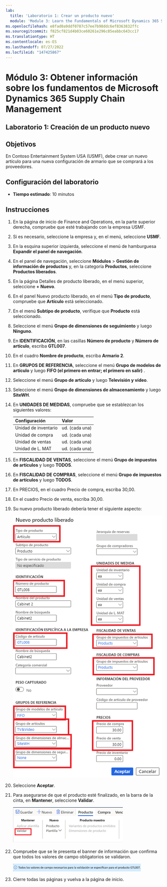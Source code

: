 ```yaml
---
lab:
  title: 'Laboratorio 1: Crear un producto nuevo'
  module: 'Module 3: Learn the Fundamentals of Microsoft Dynamics 365 Supply Chain Management'
ms.openlocfilehash: e8fad0a9ddf0787c57ee7b98ddc6ef8363832ffc
ms.sourcegitcommit: f825cf821d4b03ce60261e296c85eabbc643cc17
ms.translationtype: HT
ms.contentlocale: es-ES
ms.lasthandoff: 07/27/2022
ms.locfileid: "147425867"
---
```

# <a name="module-3-learn-the-fundamentals-of-microsoft-dynamics-365-supply-chain-management"></a>Módulo 3: Obtener información sobre los fundamentos de Microsoft Dynamics 365 Supply Chain Management

## <a name="lab-1---create-a-new-product"></a>Laboratorio 1: Creación de un producto nuevo

## <a name="objectives"></a>Objetivos

En Contoso Entertainment System USA (USMF), debe crear un nuevo artículo para una nueva configuración de armario que se comprará a los proveedores.

## <a name="lab-setup"></a>Configuración del laboratorio

   - **Tiempo estimado**: 10 minutos

## <a name="instructions"></a>Instrucciones

1. En la página de inicio de Finance and Operations, en la parte superior derecha, compruebe que esté trabajando con la empresa USMF.

1. Si es necesario, seleccione la empresa y, en el menú, seleccione **USMF**.

1. En la esquina superior izquierda, seleccione el menú de hamburguesa **Expandir el panel de navegación**.

1. En el panel de navegación, seleccione **Módulos** > **Gestión de información de productos** y, en la categoría **Productos**, seleccione **Productos liberados**.

1. En la página Detalles de producto liberado, en el menú superior, seleccione **+ Nuevo**.

1. En el panel Nuevo producto liberado, en el menú **Tipo de producto**, compruebe que **Artículo** está seleccionado.

1. En el menú **Subtipo de producto**, verifique que **Producto** está seleccionado.

1. Seleccione el menú **Grupo de dimensiones de seguimiento** y luego **Ninguno**.

1. En **IDENTIFICACIÓN**, en las casillas **Número de producto** y **Número de artículo**, escriba **GTL007**.

1. En el cuadro **Nombre de producto**, escriba **Armario 2**.

1. En **GRUPOS DE REFERENCIA**, seleccione el menú **Grupo de modelos de artículo** y luego **FIFO (el primero en entrar; el primero en salir)** .

1. Seleccione el menú **Grupo de artículo** y luego **Televisión y vídeo**.

1. Seleccione el menú **Grupo de dimensiones de almacenamiento** y luego **SiteWH**.

1. En **UNIDADES DE MEDIDAS**, compruebe que se establezcan los siguientes valores:

    | **Configuración**| **Valor**|
    | :--- | :--- |
    | Unidad de inventario| ud. (cada una)|
    | Unidad de compra| ud. (cada una)|
    | Unidad de ventas| ud. (cada una)|
    | Unidad de L. MAT| ud. (cada una)|

1. En **FISCALIDAD DE VENTAS**, seleccione el menú **Grupo de impuestos de artículos** y luego **TODOS**.

1. En **FISCALIDAD DE COMPRAS**, seleccione el menú **Grupo de impuestos de artículos** y luego **TODOS**.

1. En PRECIOS, en el cuadro Precio de compra, escriba 30,00.

1. En el cuadro Precio de venta, escriba 30,00.

1. Su nuevo producto liberado debería tener el siguiente aspecto:

    ![Imagen de pantalla que muestra el formulario completado de nuevo producto liberado](./media/lp1-m2-new-release-product.png)

1. Seleccione **Aceptar**.

1. Para asegurarse de que el producto esté finalizado, en la barra de la cinta, en **Mantener**, seleccione **Validar**.

    ![Imagen de pantalla que muestra la barra de la cinta con Validar resaltado](./media/lp1-m2-validate-ribbon-bar.png)

1. Compruebe que se le presenta el banner de información que confirma que todos los valores de campo obligatorios se validaron.

    ![Imagen de pantalla de la notificación de información de que todos los campos obligatorios se han validado](./media/lp1-m2-confirmation-of-validation.png)

1. Cierre todas las páginas y vuelva a la página de inicio.
